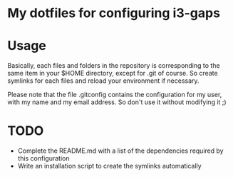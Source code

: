 My dotfiles for configuring i3-gaps
===================================

# Usage

Basically, each files and folders in the repository is corresponding to the same item in your $HOME directory, except for .git of course. So create symlinks for each files and reload your environment if necessary.

Please note that the file .gitconfig contains the configuration for my user, with my name and my email address. So don't use it without modifying it ;)

# TODO

* Complete the README.md with a list of the dependencies required by this configuration
* Write an installation script to create the symlinks automatically

